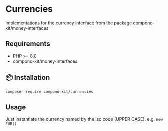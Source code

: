 # Currencies

Implementations for the currency interface from the package compono-kit/money-interfaces

## Requirements

* PHP >= 8.0
* compono-kit/money-interfaces

## 📦 Installation

```bash
composer require compono-kit/currencies
```

## Usage

Just instantiate the currency named by the iso code (UPPER CASE).
e.g. `new EUR()`
